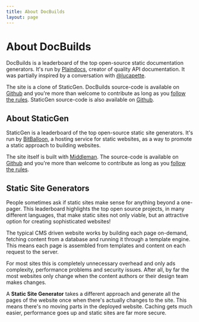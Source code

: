 ```yaml
---
title: About DocBuilds
layout: page
---
```


# About DocBuilds

DocBuilds is a leaderboard of the top open-source static documentation generators. It's run by [Plaindocs](http://www.plaindocs.com), creator of quality API documentation. It was partially inspired by a conversation with [@lucapette](https://twitter.com/lucapette).

The site is a clone of StaticGen. DocBuilds source-code is available on [Github](http://github.com/plaindocs/docbuilds) and you're more than welcome to contribute as long as you [follow the rules](/rules.html). StaticGen source-code is also available on [Github](https://github.com/bitballoon/staticgen).

## About StaticGen

StaticGen is a leaderboard of the top open-source static site generators. It's run by [BitBalloon](https://www.bitballoon.com), a hosting service for static websites, as a way to promote a static approach to building websites.

The site itself is built with [Middleman](http://middlemanapp.com/). The source-code is available on [Github](https://github.com/bitballoon/staticgen) and you're more than welcome to contribute as long as you [follow the rules](/rules.html).

## Static Site Generators

People sometimes ask if static sites make sense for anything beyond a one-pager. This leaderboard highlights the top open source projects, in many different languages, that make static sites not only viable, but an attractive option for creating sophisticated websites!

The typical CMS driven website works by building each page on-demand, fetching content from a database and running it through a template engine. This means each page is assembled from templates and content on each request to the server.

For most sites this is completely unnecessary overhead and only ads complexity, performance problems and security issues. After all, by far the most websites only change when the content authors or their design team makes changes.

A **Static Site Generator** takes a different approach and generate all the pages of the website once when there's actually changes to the site. This means there's no moving parts in the deployed website. Caching gets much easier, performance goes up and static sites are far more secure.
